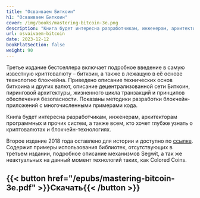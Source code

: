```yaml
---
title: "Осваиваем Биткоин"
h1: "Осваиваем Биткоин"
cover: /img/books/mastering-bitcoin-3e.png
description: "Книга будет интересна разработчикам, инженерам, архитекторам программных и прочих систем, а также всем, кто хочет глубже узнать о криптовалютах и блокчейн-технологиях."
url: osvaivaem-bitcoin
date: 2023-12-12
bookFlatSection: false
weight: 90
---
```


Третье издание бестселлера включает подробное введение в самую известную криптовалюту – биткоин, а также в лежащую в её основе технологию блокчейна. Приведено описание технических основ биткоина и других валют, описание децентрализованной сети Биткоин, пиринговой архитектуры, жизненного цикла транзакций и принципов обеспечения безопасности. Показаны методики разработки блокчейн-приложений с многочисленными примерами кода.

Книга будет интересна разработчикам, инженерам, архитекторам программных и прочих систем, а также всем, кто хочет глубже узнать о криптовалютах и блокчейн-технологиях.

Второе издание 2018 года оставлено для истории и доступно по [ссылке](/epubs/mastering-bitcoin.pdf). Содержит примеры использования библиотек, отсутствующих в третьем издании, подробное описание механизмов Segwit, а так же неактуальных на данный момент технологий таких, как Colored Coins.

{{< button href="/epubs/mastering-bitcoin-3e.pdf" >}}Скачать{{< /button >}}
--- 